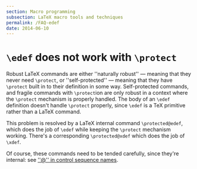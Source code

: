 ```yaml
---
section: Macro programming
subsection: LaTeX macro tools and techniques
permalink: /FAQ-edef
date: 2014-06-10
---
```


# `\edef` does not work with `\protect`

Robust LaTeX commands are either ''naturally robust''&nbsp;&mdash; meaning that
they never need `\protect`, or ''self-protected''&nbsp;&mdash; meaning that
they have `\protect` built in to their definition in some
way.  Self-protected commands, and fragile commands with
`\protect`ion are only robust in a context where the `\protect`
mechanism is properly handled.  The body of an `\edef` definition
doesn't handle `\protect` properly, since `\edef` is a TeX
primitive rather than a LaTeX command.

This problem is resolved by a LaTeX internal command
`\protected@edef`, which does the job of `\edef` while keeping the
`\protect` mechanism working.  There's a corresponding
`\protected@xdef` which does the job of `\xdef`.

Of course, these commands need to be tended carefully, since they're
internal: see [''@'' in control sequence names](/FAQ-atsigns).

